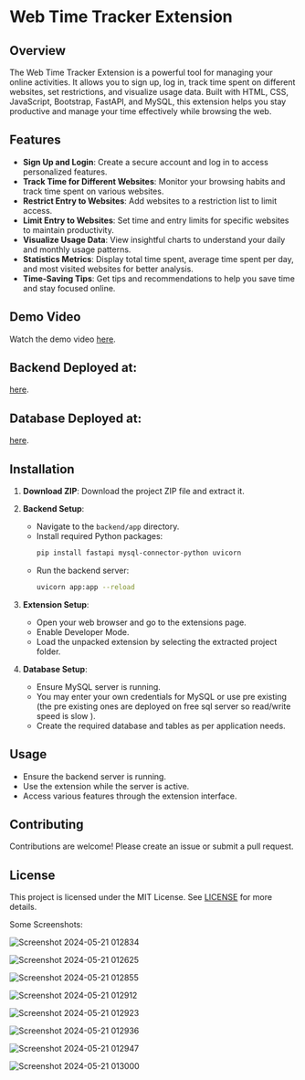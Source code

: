 # Web Time Tracker Extension

## Overview

The Web Time Tracker Extension is a powerful tool for managing your online activities. It allows you to sign up, log in, track time spent on different websites, set restrictions, and visualize usage data. Built with HTML, CSS, JavaScript, Bootstrap, FastAPI, and MySQL, this extension helps you stay productive and manage your time effectively while browsing the web.

## Features

- **Sign Up and Login**: Create a secure account and log in to access personalized features.
- **Track Time for Different Websites**: Monitor your browsing habits and track time spent on various websites.
- **Restrict Entry to Websites**: Add websites to a restriction list to limit access.
- **Limit Entry to Websites**: Set time and entry limits for specific websites to maintain productivity.
- **Visualize Usage Data**: View insightful charts to understand your daily and monthly usage patterns.
- **Statistics Metrics**: Display total time spent, average time spent per day, and most visited websites for better analysis.
- **Time-Saving Tips**: Get tips and recommendations to help you save time and stay focused online.

## Demo Video

Watch the demo video [here](https://drive.google.com/file/d/1RoTf148fFrKcU4RD4si78mWKmsvOoXXe/view?usp=sharing).


## Backend Deployed at:
[here](https://outstanding-mackerel-nee-shar-963708c8.koyeb.app/).

## Database Deployed at:
[here](www.freesqldatabase.com).

## Installation

1. **Download ZIP**: Download the project ZIP file and extract it.

2. **Backend Setup**:
   - Navigate to the `backend/app` directory.
   - Install required Python packages:
     ```bash
     pip install fastapi mysql-connector-python uvicorn
     ```
   - Run the backend server:
     ```bash
     uvicorn app:app --reload
     ```

3. **Extension Setup**:
   - Open your web browser and go to the extensions page.
   - Enable Developer Mode.
   - Load the unpacked extension by selecting the extracted project folder.

4. **Database Setup**:
   - Ensure MySQL server is running.
   - You may enter your own credentials for MySQL or use pre existing (the pre existing ones are deployed on free sql server so read/write speed is slow ).
   - Create the required database and tables as per application needs.

## Usage

- Ensure the backend server is running.
- Use the extension while the server is active.
- Access various features through the extension interface.

## Contributing

Contributions are welcome! Please create an issue or submit a pull request.

## License

This project is licensed under the MIT License. See [LICENSE](LICENSE) for more details.


Some Screenshots:







![Screenshot 2024-05-21 012834](https://github.com/Nee-Shar/Web-Extension-TIme-Tracker/assets/99169026/ecdf9d47-1ed9-4db2-965a-5b421bd3eacc)



![Screenshot 2024-05-21 012625](https://github.com/Nee-Shar/Web-Extension-TIme-Tracker/assets/99169026/cd75a964-7c5a-436b-9fe7-668ded89cfc9)



![Screenshot 2024-05-21 012855](https://github.com/Nee-Shar/Web-Extension-TIme-Tracker/assets/99169026/f8424ff2-c9c4-4837-aa2a-cc8ab7afbd7f)



![Screenshot 2024-05-21 012912](https://github.com/Nee-Shar/Web-Extension-TIme-Tracker/assets/99169026/70e3e354-37d4-48fd-a4a4-340d1600db76)




![Screenshot 2024-05-21 012923](https://github.com/Nee-Shar/Web-Extension-TIme-Tracker/assets/99169026/9234ad36-8a15-4f52-b2d5-b1accf9bba4d)




![Screenshot 2024-05-21 012936](https://github.com/Nee-Shar/Web-Extension-TIme-Tracker/assets/99169026/00f1f9f1-4781-4f49-8b81-7ace006d2038)



![Screenshot 2024-05-21 012947](https://github.com/Nee-Shar/Web-Extension-TIme-Tracker/assets/99169026/bc5f554e-21e5-49ee-949d-919a7ed01a32)





![Screenshot 2024-05-21 013000](https://github.com/Nee-Shar/Web-Extension-TIme-Tracker/assets/99169026/f93878fb-a256-4ab2-bca2-54507faee0ec)
